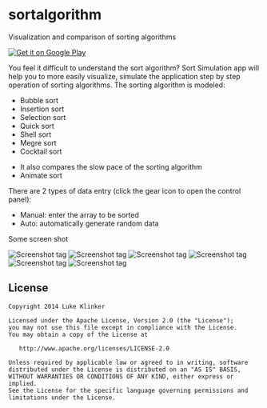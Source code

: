 # sortalgorithm
Visualization and comparison of sorting algorithms

[![Get it on Google Play](https://developer.android.com/images/brand/en_generic_rgb_wo_60.png)](https://play.google.com/store/apps/details?id=com.duy.sortalgorithm.free)

You feel it difficult to understand the sort algorithm?
Sort Simulation app will help you to more easily visualize, simulate the application step by step operation of sorting algorithms.
The sorting algorithm is modeled:
- Bubble sort
- Insertion sort
- Selection sort
- Quick sort
- Shell sort
- Megre sort
- Cocktail sort
* It also compares the slow pace of the sorting algorithm
* Animate sort

There are 2 types of data entry (click the gear icon to open the control panel):
- Manual: enter the array to be sorted
- Auto: automatically generate random data

Some screen shot

![Screenshot tag](https://github.com/tranleduy2000/sortalgorithm/blob/master/screenshot/Screenshot_20170205-132705_framed.png)
![Screenshot tag](https://github.com/tranleduy2000/sortalgorithm/blob/master/screenshot/Screenshot_20170205-132709_framed.png)
![Screenshot tag](https://github.com/tranleduy2000/sortalgorithm/blob/master/screenshot/Screenshot_20170205-132717_framed.png)
![Screenshot tag](https://github.com/tranleduy2000/sortalgorithm/blob/master/screenshot/Screenshot_20170205-132727_framed.png)
![Screenshot tag](https://github.com/tranleduy2000/sortalgorithm/blob/master/screenshot/Screenshot_20170205-132741_framed.png)
![Screenshot tag](https://github.com/tranleduy2000/sortalgorithm/blob/master/screenshot/Screenshot_20170205-132753_framed.png)

## License

    Copyright 2014 Luke Klinker

    Licensed under the Apache License, Version 2.0 (the "License");
    you may not use this file except in compliance with the License.
    You may obtain a copy of the License at

       http://www.apache.org/licenses/LICENSE-2.0

    Unless required by applicable law or agreed to in writing, software
    distributed under the License is distributed on an "AS IS" BASIS,
    WITHOUT WARRANTIES OR CONDITIONS OF ANY KIND, either express or implied.
    See the License for the specific language governing permissions and
    limitations under the License.
